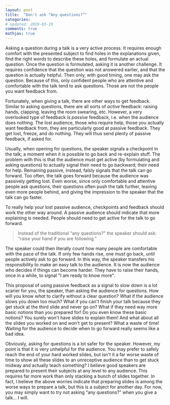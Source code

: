 ```yaml
---
layout: post
title:  "Don't ask “Any questions?”"
categories:
# updated: 2019-03-19
comments: true
mathjax: true
---
```


Asking a question during a talk is a very active process. It requires enough comfort with the presented subject to find holes in the explanations given, find the right words to describe these holes, and formulate an actual question. Once the question is formulated, asking it is another challenge. It requires confidence that the question was not answered earlier, and that the question is actually helpful. Then only, with good timing, one may ask the question. Because of this, only confident people who are attentive and comfortable with the talk tend to ask questions. Those are not the people you want feedback from.

Fortunately, when giving a talk, there are other ways to get feedback. Similar to asking questions, there are all sorts of _active_ feedback: raising hands, clapping, leaving the room swearing, etc. However, a very overlooked type of feedback is _passive_ feedback, i.e. when the audience does nothing. The lost audience, those who require help, those you actually want feedback from, they are particularly good at passive feedback. They get lost, freeze, and do nothing. They will thus send plenty of passive feedback, if asked for.

Usually, when opening for questions, the speaker signals a checkpoint in the talk; a moment when it is possible to go back and re-explain stuff. The problem with this is that the audience must get active (by formulating and asking questions) to actually signal their need to go backward; their need for help. Remaining passive, instead, falsly signals that the talk can go forward. Too often, the talk goes forward because the audience was passively getting lost. Even worse, since only comfortable and attentive people ask questions, their questions often push the talk further, leaving even more people behind, and giving the impression to the speaker that the talk can go faster.

To really help your lost passive audience, checkpoints and feedback should work the other way around. A passive audience should indicate that more explaining is needed. People should need to get active for the talk to go forward.

> Instead of the traditional “any questions?” the speaker should ask: "raise your hand if you are following.”

The speaker could then literally count how many people are comfortable with the pace of the talk. If only few hands rise, one must go back, until people actively ask to go forward. In this way, the speaker transfers his responsibility to make an easy talk to the audience. It is now the audience who decides if things can become harder. They have to raise their hands, once in a while, to signal "I am ready to know more".

This proposal of using passive feedback as a signal to slow down is a lot scarier for you, the speaker, than asking the audience for questions. How will you know _what_ to clarify without a clear question? What if the audience slows you down too much? What if you can't finish your talk because they get stuck at the third slide and never go on? What if they need way more basic notions than you prepared for! Do you even know these basic notions? You surely won't have slides to explain them! And what about all the slides you worked on and won't get to present? What a waste of time! Waiting for the audience to decide when to go forward really seems like a bad idea.

Obviously, asking for questions is a lot safer for the speaker. However, my point is that it is very unhelpful for the audience. You may prefer to safely reach the end of your hard worked slides, but isn't it a far worse waste of time to show all these slides to an unreceptive audience than to get stuck midway and actually teach something? I believe good speakers are prepared to present their subjects at any level to any audience. This requires far more work than only stacking a bunch of slides together. In fact, I believe the above worries indicate that preparing slides is among the worse ways to prepare a talk, but this is a subject for another day. For now, you may simply want to try not asking “any questions?” when you give a talk... I will.


<!-- The elements of a good scientific talk

Giving a talk about science is like guiding a very carless group of people in the jungle. The group have registered to this trek you proposed, but most of them don't know the destination, nor the distance to cover. Half the group brought no gear whatsoever: they wear jeans and simple t-shirts, a few have running shoes, but there's a bunch in the back that wear sandals. None of them brought sunscreen, nor water. Not only are they excited to see the jungle, but a few even asked if they could take pictures at the top of the mountain (often the ones wearing sandals). The other half are really motivated, some have thick coats climbing gear, others are lightly packed for endurance running. There is one guy who brought a canoe and a stove.

Your best bet to satisfy everyone? Leave all the gear behind, jump in the air-conditioned cable car you prepared for them, and bring them directly to the top of the mountain, pointing all the crazy dangerous stuff they would see if they were in the jungle, while they sit safely in the sky. Once at the top of the mountain, where everyone can enjoy the view, take some time to bring the courageous ones in a nice trail run that goes around the top, while the others look at you go, comfortably installed in the air conditioned cabin, with a coffee.

I have never seen a talk go so well. Every choice you will make when preparing your talk will be a compromise. Your talk won't be perfect. Here are a list of very good compromises you can do.
 


1. Make sure the audience learn something. Make sure you, as a speaker, are disappointed with what you covered.

You already know the path, you are used to take it, you even forgot some parts of it. So before to leave, aim to get somewhere, but choose a path in which the talk is good event if you only reach half the distance you wanted to cover.

You must make sure there are other very nice destinations on the path you choose. In fact, find a path where there are at least 2 or 3 other different discussion or conclusions that would make a good talk on their own. Better to have 2 or 3 ok talk in your talk than not to be able to make the good talk you thought about.



1. Title

2. Intro

3. Outline

4. Slides

Don't put text on your slides if you are not going to read it out loud.
Writing everything you want to tell the audience is a very good way to prepare your talk. This is what the plan is for. With modern talk preparation tools, it is tempting to open Powerpoint, or Keynote, and write all your Ideas in your slides right away.

The thing is, most people cannot read and listen at the same time. So unless you actually read what is written on the slides. They will either miss what you say, or miss what is written. This will create a impression of incompleteness for the listener. Even if they paid full attention to what you were saying, they knows something else was written on the slide, and may be they haven't had time to read it.  -->